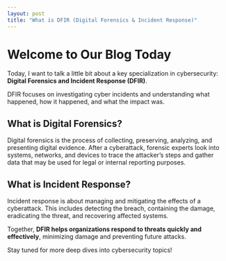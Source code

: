 ```yaml
---
layout: post
title: "What is DFIR (Digital Forensics & Incident Response)"
---
```


# Welcome to Our Blog Today

Today, I want to talk a little bit about a key specialization in cybersecurity: **Digital Forensics and Incident Response (DFIR)**.

DFIR focuses on investigating cyber incidents and understanding what happened, how it happened, and what the impact was. 

## What is Digital Forensics?

Digital forensics is the process of collecting, preserving, analyzing, and presenting digital evidence. After a cyberattack, forensic experts look into systems, networks, and devices to trace the attacker’s steps and gather data that may be used for legal or internal reporting purposes.

## What is Incident Response?

Incident response is about managing and mitigating the effects of a cyberattack. This includes detecting the breach, containing the damage, eradicating the threat, and recovering affected systems.

Together, **DFIR helps organizations respond to threats quickly and effectively**, minimizing damage and preventing future attacks.

Stay tuned for more deep dives into cybersecurity topics!
